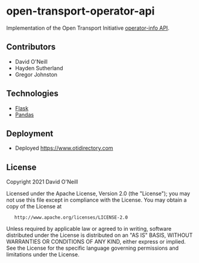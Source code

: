 # open-transport-operator-api

Implementation of the Open Transport Initiative [operator-info API](https://app.swaggerhub.com/apis/open-transport/operator-info/).

## Contributors
* David O'Neill
* Hayden Sutherland
* Gregor Johnston

## Technologies
* [Flask](https://flask.palletsprojects.com/en/2.0.x/)
* [Pandas](https://pandas.pydata.org/)

## Deployment
* Deployed https://www.otidirectory.com

## License
 Copyright 2021 David O'Neill

   Licensed under the Apache License, Version 2.0 (the "License");
   you may not use this file except in compliance with the License.
   You may obtain a copy of the License at

       http://www.apache.org/licenses/LICENSE-2.0

   Unless required by applicable law or agreed to in writing, software
   distributed under the License is distributed on an "AS IS" BASIS,
   WITHOUT WARRANTIES OR CONDITIONS OF ANY KIND, either express or implied.
   See the License for the specific language governing permissions and
   limitations under the License.




